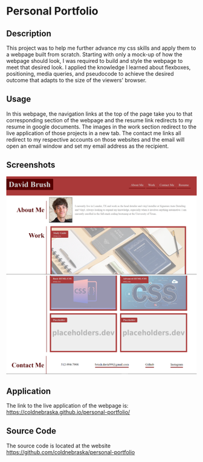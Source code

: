 # Personal Portfolio

## Description
This project was to help me further advance my css skills and apply them to a webpage built from scratch. Starting with only a mock-up of how the webpage should look, I was required to build and style the webpage to meet that desired look. I applied the knowledge I learned about flexboxes, positioning, media queries, and pseudocode to achieve the desired outcome that adapts to the size of the viewers' browser.

## Usage
In this webpage, the navigation links at the top of the page take you to that corresponding section of the webpage and the resume link redirects to my resume in google documents. The images in the work section redirect to the live application of those projects in a new tab. The contact me links all redirect to my respective accounts on those websites and the email will open an email window and set my email address as the recipient.

## Screenshots
![Alt text](./assets/images/image.png)
![Alt text](./assets/images/image-1.png)

## Application
The link to the live application of the webpage is: https://coldnebraska.github.io/personal-portfolio/ 

## Source Code
The source code is located at the website https://github.com/coldnebraska/personal-portfolio 
